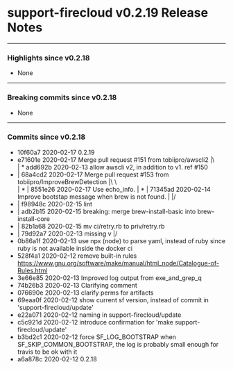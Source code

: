 # support-firecloud v0.2.19 Release Notes

---

### Highlights since v0.2.18

* None

---

### Breaking commits since v0.2.18

* None

---

### Commits since v0.2.18

* 10f60a7 2020-02-17 0.2.19
*   e71601e 2020-02-17 Merge pull request #151 from tobiipro/awscli2
|\  
| * add692b 2020-02-13 allow awscli v2, in addition to v1. ref #150
* |   68a4cd2 2020-02-17 Merge pull request #153 from tobiipro/ImproveBrewDetection
|\ \  
| * | 8551e26 2020-02-17 Use echo_info.
| * | 71345ad 2020-02-14 Improve bootstap message when brew is not found.
| |/  
* | f98948c 2020-02-15 lint
* | adb2b15 2020-02-15 breaking: merge brew-install-basic into brew-install-core
* | 82b1a68 2020-02-15 mv ci/retry.rb to priv/retry.rb
* | 79d92a7 2020-02-13 missing v
|/  
* 0b86a1f 2020-02-13 use npx (node) to parse yaml, instead of ruby since ruby is not available inside the docker ci
* 528f4a1 2020-02-12 remove built-in rules https://www.gnu.org/software/make/manual/html_node/Catalogue-of-Rules.html
* 3e66e85 2020-02-13 Improved log output from exe_and_grep_q
* 74b26b3 2020-02-13 Clarifying comment
* 076690e 2020-02-13 clarify perms for artifacts
* 69eaa0f 2020-02-12 show current sf version, instead of commit in 'support-firecloud/update'
* e22a071 2020-02-12 naming in support-firecloud/update
* c5c921d 2020-02-12 introduce confirmation for 'make support-firecloud/update'
* b3bd2c1 2020-02-12 force SF_LOG_BOOTSTRAP when SF_SKIP_COMMON_BOOTSTRAP, the log is probably small enough for travis to be ok with it
* a6a878c 2020-02-12 0.2.18
